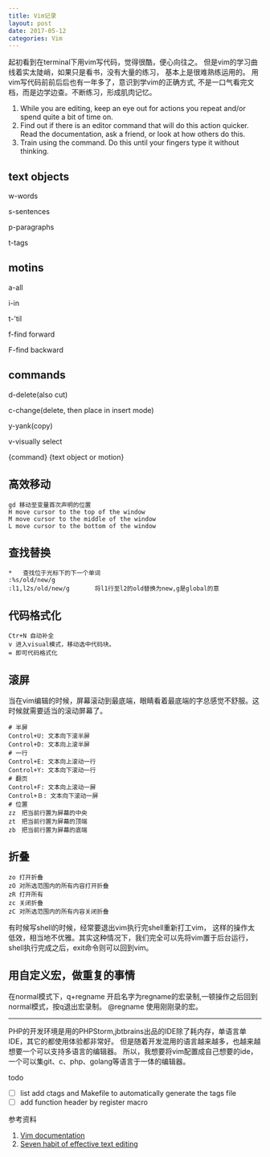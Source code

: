 ```yaml
---
title: Vim记录
layout: post
date: 2017-05-12
categories: Vim 
---
```

起初看到在terminal下用vim写代码，觉得很酷，便心向往之。
但是vim的学习曲线着实太陡峭，如果只是看书，没有大量的练习，
基本上是很难熟练运用的。
用vim写代码前前后后也有一年多了，意识到学vim的正确方式,
不是一口气看完文档，而是边学边查。不断练习，形成肌肉记忆。
1. While you are editing, keep an eye out for actions you repeat and/or spend quite a bit of time on.
1. Find out if there is an editor command that will do this action quicker. Read the documentation, ask a friend, or look at how others do this.
1. Train using the command. Do this until your fingers type it without thinking.

## text objects

w-words

s-sentences

p-paragraphs

t-tags

## motins

a-all

i-in

t-'til

f-find forward

F-find backward

## commands
d-delete(also cut)

c-change(delete, then place in insert mode)

y-yank(copy)

v-visually select

{command} {text object or motion}

## 高效移动
```
gd 移动至变量首次声明的位置
H move cursor to the top of the window
M move cursor to the middle of the window
L move cursor to the bottom of the window
```
## 查找替换
```
*   查找位于光标下的下一个单词
:%s/old/new/g
:l1,l2s/old/new/g       将l1行至l2的old替换为new,g是global的意
```
## 代码格式化
```
Ctr+N 自动补全
v 进入visual模式，移动选中代码块。
= 即可代码格式化
```
## 滚屏
当在vim编辑的时候，屏幕滚动到最底端，眼睛看着最底端的字总感觉不舒服。这时候就需要适当的滚动屏幕了。
```
# 半屏
Control+U: 文本向下滚半屏
Control+D: 文本向上滚半屏
# 一行
Control+E: 文本向上滚动一行
Control+Y: 文本向下滚动一行
# 翻页
Control+F: 文本向上滚动一屏
Control+Ｂ: 文本向下滚动一屏
# 位置
zz　把当前行置为屏幕的中央
zt　把当前行置为屏幕的顶端
zb　把当前行置为屏幕的底端
```
## 折叠
```
zo 打开折叠
zO 对所选范围内的所有内容打开折叠
zR 打开所有
zc 关闭折叠
zC 对所选范围内的所有内容关闭折叠
```
有时候写shell的时候，经常要退出vim执行完shell重新打工vim，
这样的操作太低效，相当地不优雅。其实这种情况下，我们完全可以先将vim置于后台运行，
shell执行完成之后，exit命令则可以回到vim。
## 用自定义宏，做重复的事情
在normal模式下，q+regname 开启名字为regname的宏录制,一顿操作之后回到normal模式，按q退出宏录制。
@regname 使用刚刚录的宏。

---
PHP的开发环境是用的PHPStorm,jbtbrains出品的IDE除了耗内存，单语言单IDE，其它的都使用体验都非常好。
但是随着开发混用的语言越来越多，也越来越想要一个可以支持多语言的编辑器。
所以，我想要将vim配置成自己想要的ide，一个可以集git、c、php、golang等语言于一体的编辑器。

todo 
- [ ] list add ctags and Makefile to automatically generate the tags file
- [ ] add function header by register macro

参考资料
1. [Vim documentation](http://vim.wikia.com/wiki/Vim_documentation)
1. [Seven habit of effective text editing](http://web.archive.org/web/20070814184957/http://www.moolenaar.net/habits.html)
